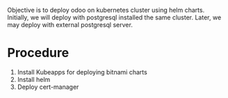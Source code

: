 Objective is to deploy odoo on kubernetes cluster using helm charts. Initially, we will deploy with postgresql installed the same cluster. Later, we may deploy with external postgresql server.

# Procedure
1. Install Kubeapps for deploying bitnami charts
2. Install helm
3. Deploy cert-manager